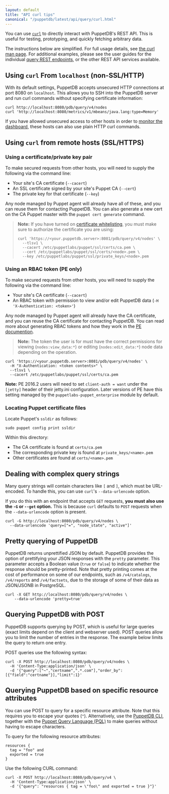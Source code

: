 ```yaml
---
layout: default
title: "API curl tips"
canonical: "/puppetdb/latest/api/query/curl.html"
---
```


[curl]: http://curl.haxx.se/docs/manpage.html
[dashboard]: ../../maintain_and_tune.html#monitor-the-performance-dashboard
[whitelist]: ../../configure.html#certificate-whitelist
[entities]: ./v4/entities.html
[pql]: ./tutorial-pql.markdown
[pdb-cli]: ../../pdb_client_tools.md

You can use [`curl`][curl] to directly interact with PuppetDB's REST API. This is useful for testing, prototyping, and quickly fetching arbitrary data.

The instructions below are simplified. For full usage details, see [the curl man page][curl]. For additional examples, please see the user guides for the individual [query REST endpoints][entities], or the other REST API services available.

## Using `curl` From `localhost` (non-SSL/HTTP)

With its default settings, PuppetDB accepts unsecured HTTP connections at port 8080 on `localhost`. This allows you to SSH into the PuppetDB server and run curl commands without specifying certificate information:

    curl http://localhost:8080/pdb/query/v4/nodes
    curl 'http://localhost:8080/metrics/v1/mbeans/java.lang:type=Memory'

If you have allowed unsecured access to other hosts in order to [monitor the dashboard][dashboard], these hosts can also use plain HTTP curl commands.

## Using `curl` from remote hosts (SSL/HTTPS)

### Using a certificate/private key pair

To make secured requests from other hosts, you will need to supply the following
via the command line:

* Your site's CA certificate (`--cacert`)
* An SSL certificate signed by your site's Puppet CA (`--cert`)
* The private key for that certificate (`--key`)

Any node managed by Puppet agent will already have all of these, and you can
reuse them for contacting PuppetDB. You can also generate a new cert on the CA
Puppet master with the `puppet cert generate` command.

> **Note:** If you have turned on [certificate whitelisting][whitelist], you must
make sure to authorize the certificate you are using:
>
> ```
> curl 'https://<your.puppetdb.server>:8081/pdb/query/v4/nodes' \
>   --tlsv1 \
>   --cacert /etc/puppetlabs/puppet/ssl/certs/ca.pem \
>   --cert /etc/puppetlabs/puppet/ssl/certs/<node>.pem \
>   --key /etc/puppetlabs/puppet/ssl/private_keys/<node>.pem
> ```

### Using an RBAC token (PE only)

To make secured requests from other hosts, you will need to supply the following
via the command line:

* Your site's CA certificate (`--cacert`)
* An RBAC token with permission to view and/or edit PuppetDB data (`-H 'X-Authentication: <token>'`)

Any node managed by Puppet agent will already have the CA certificate, and you
can reuse the CA certificate for contacting PuppetDB. You can read more about
generating RBAC tokens and how they work in the
[PE documention](https://puppet.com/docs/pe/latest/rbac_token_auth_intro.html).

> **Note:** The token the user is for must have the correct permissions for
viewing (`nodes:view_data:*`) or editing (`nodes:edit_data:*`) node data
depending on the operation.

    curl 'https://<your.puppetdb.server>:8081/pdb/query/v4/nodes' \
      -H "X-Authentication: <token contents>" \
      --tlsv1 \
      --cacert /etc/puppetlabs/puppet/ssl/certs/ca.pem

**Note:** PE 2016.2 users will need to set `client-auth = want` under the
`[jetty]` header of their jetty.ini configuration. Later versions of PE have
this setting managed by the `puppetlabs-puppet_enterprise` module by default.

### Locating Puppet certificate files

Locate Puppet's `ssldir` as follows:

    sudo puppet config print ssldir

Within this directory:

* The CA certificate is found at `certs/ca.pem`
* The corresponding private key is found at `private_keys/<name>.pem`
* Other certificates are found at `certs/<name>.pem`

## Dealing with complex query strings

Many query strings will contain characters like `[` and `]`, which must be URL-encoded. To handle this, you can use `curl`'s `--data-urlencode` option.

If you do this with an endpoint that accepts `GET` requests, **you must also use the `-G` or `--get` option.** This is because `curl` defaults to `POST` requests when the `--data-urlencode` option is present.

    curl -G http://localhost:8080/pdb/query/v4/nodes \
      --data-urlencode 'query=["=", "node_state", "active"]'

## Pretty querying of PuppetDB

PuppetDB returns unprettified JSON by default. PuppetDB provides the option of
prettifying your JSON responses with the `pretty` parameter. This parameter
accepts a Boolean value (`true` or `false`) to indicate whether the response
should be pretty-printed. Note that pretty printing comes at the cost of
performance on some of our endpoints, such as `/v4/catalogs`, `/v4/reports` and
`/v4/factsets`, due to the storage of some of their data as JSON/JSONB in PostgreSQL.

    curl -X GET http://localhost:8080/pdb/query/v4/nodes \
        --data-urlencode 'pretty=true'

## Querying PuppetDB with POST

PuppetDB supports querying by POST, which is useful for large
queries (exact limits depend on the client and webserver used). POST queries allow you to limit the number of entries in the response. The example below limits the query to return one entry.   

POST queries use the following syntax:

    curl -X POST http://localhost:8080/pdb/query/v4/nodes \
      -H 'Content-Type:application/json' \
      -d '{"query":["~","certname",".*.com"],"order_by":[{"field":"certname"}],"limit":1}'

## Querying PuppetDB based on specific resource attributes

You can use POST to query for a specific resource attribute. Note that this requires you to escape your quotes (`"`). Alternatively, use the [PuppetDB CLI](pdb-cli), together with the [Puppet Query Language (PQL)](pql) to make queries without having to escape characters.

To query for the following resource attributes: 

    resources {
      tag = "foo" and
      exported = true
    } 

Use the following CURL command:

    curl -X POST http://localhost:8080/pdb/query/v4 \
      -H 'Content-Type:application/json' \
      -d '{"query": "resources { tag = \"foo\" and exported = true }"}'
